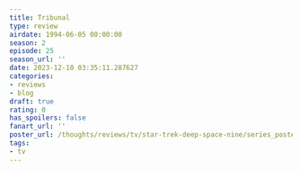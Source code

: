```yaml
---
title: Tribunal
type: review
airdate: 1994-06-05 00:00:00
season: 2
episode: 25
season_url: ''
date: 2023-12-10 03:35:11.287627
categories:
- reviews
- blog
draft: true
rating: 0
has_spoilers: false
fanart_url: ''
poster_url: /thoughts/reviews/tv/star-trek-deep-space-nine/series_poster.jpg
tags:
- tv
---
```


